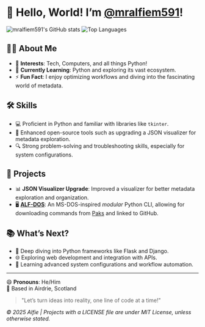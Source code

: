 # 👋 Hello, World! I’m [@mralfiem591](https://gravatar.com/festivaloriginal587e3951c8)!

![mralfiem591's GitHub stats](https://github-readme-stats.vercel.app/api?username=mralfiem591&show_icons=true)
![Top Languages](https://github-readme-stats.vercel.app/api/top-langs/?username=mralfiem591&show_icons=true)

## 🙋‍♂️ About Me
- 👀 **Interests**: Tech, Computers, and all things Python!
- 🌱 **Currently Learning**: Python and exploring its vast ecosystem.
- ⚡ **Fun Fact**: I enjoy optimizing workflows and diving into the fascinating world of metadata.

## 🛠️ Skills
- 💻 Proficient in Python and familiar with libraries like `tkinter`.
- 🧩 Enhanced open-source tools such as upgrading a JSON visualizer for metadata exploration.
- 🔍 Strong problem-solving and troubleshooting skills, especially for system configurations.

## 🌟 Projects
- 📊 **JSON Visualizer Upgrade**: Improved a visualizer for better metadata exploration and organization.
- 🖥️ **[ALF-DOS](https://github.com/mralfiem591/alf-dos)**: An MS-DOS-inspired *modular* Python CLI, allowing for downloading commands from [Paks](https://github.com/mralfiem591/alf-dos-paks) and linked to GitHub.

## 📚 What’s Next?
- 🔭 Deep diving into Python frameworks like Flask and Django.
- 🌐 Exploring web development and integration with APIs.
- 🧠 Learning advanced system configurations and workflow automation.

---

😄 **Pronouns**: He/Him  
📍 Based in Airdrie, Scotland  

> "Let’s turn ideas into reality, one line of code at a time!"

<!---
mralfiem591/mralfiem591 is a ✨ special ✨ repository because its `README.md` (this file) appears on your GitHub profile.
You can click the Preview link to take a look at your changes.
--->

*© 2025 Alfie | Projects with a LICENSE file are under MIT License, unless otherwise stated.*

